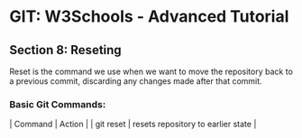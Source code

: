 
# GIT: W3Schools - Advanced Tutorial
## Section 8: Reseting

Reset is the command we use when we want to move the repository back to a previous commit, discarding any changes made after that commit.

### Basic Git Commands:
| Command | Action |
| git reset <Commit Hash> | resets repository to earlier state |
